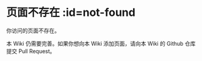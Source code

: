 # 页面不存在 :id=not-found

你访问的页面不存在。

本 Wiki 仍需要完善。如果你想向本 Wiki 添加页面，请向本 Wiki 的 Github 仓库提交 Pull Request。

